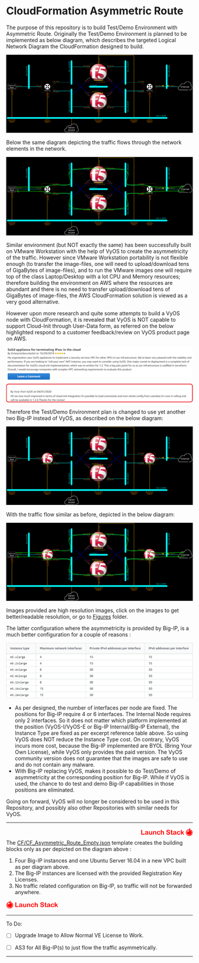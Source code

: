 # CloudFormation Asymmetric Route








The purpose of this repository is to build Test/Demo Environment with Asymmetric Route.
Originally the Test/Demo Environment is planned to be implemented as below diagram, which describes the targeted Logical Network Diagram the CloudFormation designed to build.

![Logical Network Diagram](Figures/LogicalNetworkDiagramVyOS.png)

Below the same diagram depicting the traffic flows through the network elements in the network.

![Logical Network Diagram with Service Flows](Figures/LogicalNetworkDiagramVyOSwithServiceFlows.png)



Similar environment (but NOT exactly the same) has been successfully built on VMware Workstation with the help of VyOS to create the asymmetricity of the traffic.
However since VMware Workstation portability is not flexible enough (to transfer the image-files, one will need to upload/download tens of GigaBytes of image-files), and to run the VMware images one will require top of the class Laptop/Desktop with a lot CPU and Memory resources;
therefore building the environment on AWS where the resources are abundant and there is no need to transfer upload/download tens of GigaBytes of image-files, the AWS CloudFormation solution is viewed as a very good alternative.

However upon more research and quite some attempts to build a VyOS node with CloudFormation, it is revealed that VyOS is NOT capable to support Cloud-Init through User-Data form, as referred on the below highlighted respond to a customer feedback/review on VyOS product page on AWS.

<a href="https://aws.amazon.com/marketplace/reviews/reviews-list/B07N3X1P1T/review/8e54e2e2-963c-4e6f-8fac-90a7adb8ec5b">![VyOS Respond](Figures/VyOSCFCloudInitUserDataSupport20200702Marked.png)</a>



Therefore the Test/Demo Environment plan is changed to use yet another two Big-IP instead of VyOS, as described on the below diagram:

![Logical Network Diagram](Figures/LogicalNetworkDiagramBigIP.png)

With the traffic flow similar as before, depicted in the below diagram:

![Logical Network Diagram with Service Flows](Figures/LogicalNetworkDiagramBigIPwithServiceFlows.png)

Images provided are high resolution images, click on the images to get better/readable resolution, or go to [Figures](Figures/) folder.

The latter configuration where the asymmetricity is provided by Big-IP, is a much better configuration for a couple of reasons :

<a href="https://docs.aws.amazon.com/AWSEC2/latest/UserGuide/using-eni.html">![Supported Interface Per Instance Type](Figures/SupportedInterfacePerInstanceType.png)</a>

* As per designed, the number of interfaces per node are fixed. The positions for Big-IP require 4 or 6 interfaces. The Internal Node requires only 2 interfaces.
  So it does not matter which platform implemented at the position (VyOS-I/VyOS-E or Big-IP Internal/Big-IP External), the Instance Type are fixed as per excerpt reference table above.
  So using VyOS does NOT reduce the Instance Type cost.
  On contrary, VyOS incurs more cost, because the Big-IP implemented are BYOL (Bring Your Own License), while VyOS only provides the paid version.
  The VyOS community version does not guarantee that the images are safe to use and do not contain any malware.
* With Big-IP replacing VyOS, makes it possible to do Test/Demo of asymmetricity at the corresponding position for Big-IP.
  While if VyOS is used, the chance to do test and demo Big-IP capabilities in those positions are eliminated.

Going on forward, VyOS will no longer be considered to be used in this Repository, and possibly also other Repositories with similar needs for VyOS.



***



<a href="https://console.aws.amazon.com/cloudformation/home?region=ap-southeast-1#/stacks/new?stackName=AsymmetricRoute&templateURL=https://aws-f5-singapore-hc-demo-bucket-files.s3-ap-southeast-1.amazonaws.com/CF/CF_Asymmetric_Route_Empty.json"><img align="right" src="https://github.com/gjwdyk/CF-Asymmetric-Route/raw/master/Figures/LaunchStackJigokuShoujo.png" width="140" height="22"/></a><br>

The [CF/CF_Asymmetric_Route_Empty.json](CF/CF_Asymmetric_Route_Empty.json) template creates the building blocks only as per depicted on the diagram above :
1. Four Big-IP instances and one Ubuntu Server 16.04 in a new VPC built as per diagram above.
2. The Big-IP instances are licensed with the provided Registration Key Licenses.
3. No traffic related configuration on Big-IP, so traffic will not be forwarded anywhere.

<a href="https://console.aws.amazon.com/cloudformation/home?region=ap-southeast-1#/stacks/new?stackName=AsymmetricRoute&templateURL=https://aws-f5-singapore-hc-demo-bucket-files.s3-ap-southeast-1.amazonaws.com/CF/CF_Asymmetric_Route_Empty.json"><img src="https://github.com/gjwdyk/CF-Asymmetric-Route/raw/master/Figures/JigokuShoujoLaunchStack.png" width="140" height="22"/></a>



***



To Do:

- [ ] Upgrade Image to Allow Normal VE License to Work.
- [ ] AS3 for All Big-IP(s) to just flow the traffic asymmetrically.



***


